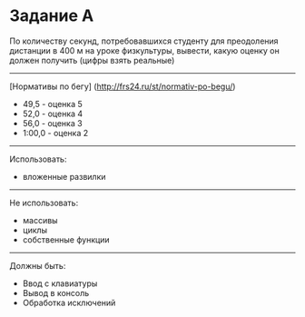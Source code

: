 Задание А
===
По количеству секунд, потребовавшихся студенту
для преодоления дистанции в 400 м 
на уроке физкультуры, 
вывести, какую оценку он должен получить 
(цифры взять реальные)
***
[Нормативы по бегу] (http://frs24.ru/st/normativ-po-begu/)
* 49,5 - оценка 5
* 52,0 - оценка 4
* 56,0 - оценка 3 
* 1:00,0 - оценка 2
---
Использовать: 
- вложенные развилки
***
Не использовать: 
- массивы
- циклы
- собственные функции
***
Должны быть:
- Ввод с клавиатуры
- Вывод в консоль
- Обработка исключений